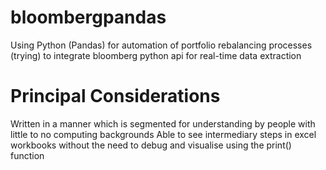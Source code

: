 # bloombergpandas
Using Python (Pandas) for automation of portfolio rebalancing processes 
(trying) to integrate bloomberg python api for real-time data extraction

# Principal Considerations 
Written in a manner which is segmented for understanding by people with little to no computing backgrounds 
Able to see intermediary steps in excel workbooks without the need to debug and visualise using the print() function 
